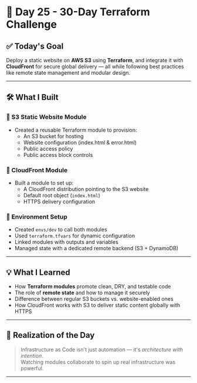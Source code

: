 # 🚀 Day 25 - 30-Day Terraform Challenge

## ✅ Today's Goal  
Deploy a static website on **AWS S3** using **Terraform**, and integrate it with **CloudFront** for secure global delivery — all while following best practices like remote state management and modular design.

---

## 🛠️ What I Built

### 🔹 S3 Static Website Module
- Created a reusable Terraform module to provision:
  - An S3 bucket for hosting
  - Website configuration (index.html & error.html)
  - Public access policy
  - Public access block controls

### 🔹 CloudFront Module
- Built a module to set up:
  - A CloudFront distribution pointing to the S3 website
  - Default root object (`index.html`)
  - HTTPS delivery configuration

### 🔹 Environment Setup
- Created `envs/dev` to call both modules
- Used `terraform.tfvars` for dynamic configuration
- Linked modules with outputs and variables
- Managed state with a dedicated remote backend (S3 + DynamoDB)

---

## 💡 What I Learned
- How **Terraform modules** promote clean, DRY, and testable code
- The role of **remote state** and how to manage it securely
- Difference between regular S3 buckets vs. website-enabled ones
- How CloudFront works with S3 to deliver static content globally with HTTPS

---

## 🌟 Realization of the Day
> Infrastructure as Code isn't just automation — it's *architecture with intention*.  
Watching modules collaborate to spin up real infrastructure was powerful.

---

